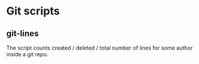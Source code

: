 # Git scripts

## git-lines
The script counts created / deleted / total number of lines for some author inside a git repo.

